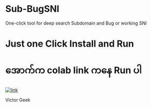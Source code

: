 # Sub-BugSNI
One-click tool for deep search Subdomain and Bug or working SNI


#   Just one Click Install and Run

#   အောက်က colab link ကနေ Run ပါ

[![link](https://colab.research.google.com/assets/colab-badge.svg)](https://colab.research.google.com/github/victorgeel/Sub-BugSNI/blob/main/Bugscanner.ipynb)


Victor Geek

